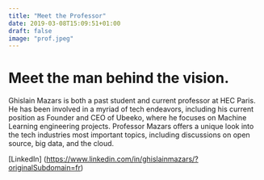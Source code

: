```yaml
---
title: "Meet the Professor"
date: 2019-03-08T15:09:51+01:00
draft: false
image: "prof.jpeg"
---
```

# Meet the man behind the vision.

Ghislain Mazars is both a past student and current professor at HEC Paris. He has been involved in a myriad of tech endeavors, including his current position as Founder and CEO of Ubeeko, where he focuses on Machine Learning engineering projects. Professor Mazars offers a unique look into the tech industries most important topics, including discussions on open source, big data, and the cloud.


[LinkedIn] (https://www.linkedin.com/in/ghislainmazars/?originalSubdomain=fr)
